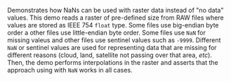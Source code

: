 Demonstrates how NaNs can be used with raster data instead of "no data" values.
This demo reads a raster of pre-defined size from RAW files where values are stored as IEEE 754 `float` type.
Some files use big-endian byte order a other files use little-endian byte order.
Some files use `NaN` for missing valeus and other files use sentinel values such as `-9999`.
Different `NaN` or sentinel values are used for representing data that are missing for different reasons
(cloud, land, satellite not passing over that area, _etc_).
Then, the demo performs interpolations in the raster and asserts that the approach using with `NaN` works in all cases.
